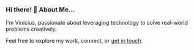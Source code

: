 ### Hi there! 👋 About Me...

I'm Vinícius, passionate about leveraging technology to solve real-world problems creatively.

Feel free to explore my work, connect, or [get in touch](mailto:contact@viniciusnevescosta.com).
